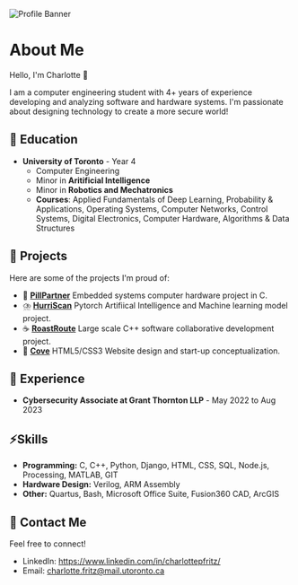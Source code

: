 ![Profile Banner](https://github.com/charlottepfritz/charlottepfritz/assets/133656144/c4351711-3bc6-4dc3-95a4-47ed83a77be2)

# About Me

Hello, I'm Charlotte 🌼

I am a computer engineering student with 4+ years of experience developing and analyzing software and hardware systems. I'm passionate about designing technology to create a more secure world!

## 🌟 Education

- **University of Toronto** - Year 4
  - Computer Engineering
  - Minor in **Aritificial Intelligence**
  - Minor in **Robotics and Mechatronics**
  - **Courses**: Applied Fundamentals of Deep Learning, Probability & Applications, Operating Systems, Computer Networks, Control Systems, Digital Electronics, Computer Hardware, Algorithms & Data Structures
 
## 💬 Projects

Here are some of the projects I'm proud of:
- 💊 [**PillPartner**](https://github.com/charlottepfritz/PillPartner) Embedded systems computer hardware project in C.
- ⛈️ [**HurriScan**](https://github.com/macaroonforu/HurriScan/tree/main) Pytorch Artifiical Intelligence and Machine learning model project.
- ☕ [**RoastRoute**](https://github.com/ambroseling/RoastRoute-GIS) Large scale C++ software collaborative development project.
- 🐚 [**Cove**](https://main--cove-serenity-in-storytime.netlify.app) HTML5/CSS3 Website design and start-up conceptualization.

## 💼 Experience

- **Cybersecurity Associate at Grant Thornton LLP** - May 2022 to Aug 2023


## ⚡️Skills

- **Programming:** C, C++, Python, Django, HTML, CSS, SQL, Node.js, Processing, MATLAB, GIT 
- **Hardware Design:** Verilog, ARM Assembly
- **Other:** Quartus, Bash, Microsoft Office Suite, Fusion360 CAD, ArcGIS

## 🔗 Contact Me

Feel free to connect!

- LinkedIn: https://www.linkedin.com/in/charlottepfritz/
- Email: charlotte.fritz@mail.utoronto.ca

